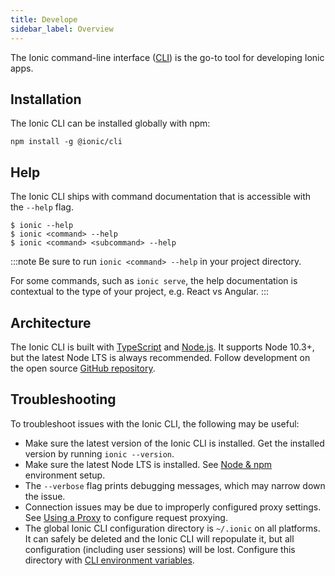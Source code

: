 ```yaml
---
title: Develope
sidebar_label: Overview
---
```


<head>
  <title>Ionic CLI Framework: Command-Line Interface to Develop Apps</title>
  <meta
    name="description"
    content="The Ionic command-line interface (CLI) is the go-to tool for developing Ionic apps. Install our framework globally with npm."
  />
</head>

The Ionic command-line interface ([CLI](/docs/reference/glossary#cli)) is the go-to tool for developing Ionic apps.

## Installation

The Ionic CLI can be installed globally with npm:

```shell
npm install -g @ionic/cli
```

## Help

The Ionic CLI ships with command documentation that is accessible with the `--help` flag.

```shell
$ ionic --help
$ ionic <command> --help
$ ionic <command> <subcommand> --help
```

:::note
Be sure to run `ionic <command> --help` in your project directory.

For some commands, such as `ionic serve`, the help documentation is contextual to the type of your project, e.g. React vs Angular.
:::

<!-- TODO: image? -->

## Architecture

The Ionic CLI is built with [TypeScript](/docs/reference/glossary#typescript) and [Node.js](/docs/reference/glossary#node). It supports Node 10.3+, but the latest Node LTS is always recommended. Follow development on the open source <a href="https://github.com/ionic-team/ionic-cli" target="_blank">GitHub repository</a>.

## Troubleshooting

To troubleshoot issues with the Ionic CLI, the following may be useful:

- Make sure the latest version of the Ionic CLI is installed. Get the installed version by running `ionic --version`.
- Make sure the latest Node LTS is installed. See [Node & npm](/docs/intro/environment#node-npm) environment setup.
- The `--verbose` flag prints debugging messages, which may narrow down the issue.
- Connection issues may be due to improperly configured proxy settings. See [Using a Proxy](/docs/cli/using-a-proxy) to configure request proxying.
- The global Ionic CLI configuration directory is `~/.ionic` on all platforms. It can safely be deleted and the Ionic CLI will repopulate it, but all configuration (including user sessions) will be lost. Configure this directory with [CLI environment variables](/docs/cli/configuration#environment-variables).
